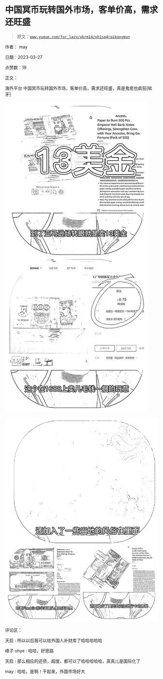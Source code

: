 # 中国冥币玩转国外市场，客单价高，需求还旺盛

> 原文：[`www.yuque.com/for_lazy/xkrm14/xh1sq4roikooymun`](https://www.yuque.com/for_lazy/xkrm14/xh1sq4roikooymun)

作者： may

日期：2023-03-27

点赞数：19

正文：

海外平台 中国冥币玩转国外市场，客单价高，需求还旺盛，真是鬼佬也疯狂[呲牙]

![](img/e5aa343db114e237c972525a0133620f.png)

![](img/1bbca475a6d673a05547b03b721001bf.png)

评论区：

天启 : 所以以后我可以给外国人补财库了哈哈哈哈哈

峰子 ohye : 哈哈，好思路

天启 : 那么相应的还债，超度，都可以了哈哈哈哈哈，真真儿是国际化了

may : 哈哈，是啊！干起来，外国市场好大

